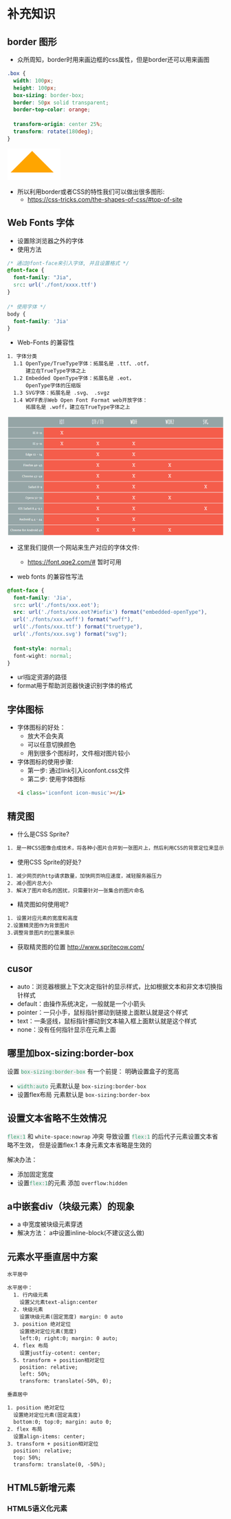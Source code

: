 # 补充知识

## border 图形
* 众所周知，border时用来画边框的css属性，但是border还可以用来画图
```css
.box {
  width: 100px;
  height: 100px;
  box-sizing: border-box;
  border: 50px solid transparent;
  border-top-color: orange;

  transform-origin: center 25%;
  transform: rotate(180deg);
}
```
![border-image](/images/border-image.png)

* 所以利用border或者CSS的特性我们可以做出很多图形:
  * https://css-tricks.com/the-shapes-of-css/#top-of-site
  
## Web Fonts 字体
* 设置除浏览器之外的字体
* 使用方法
```css
/* 通过@font-face来引入字体, 并且设置格式 */
@font-face {
  font-family: "Jia",
  src: url('./font/xxxx.ttf')
}

/* 使用字体 */
body {
  font-family: 'Jia'
}
```
* Web-Fonts 的兼容性
```tex
1. 字体分类
  1.1 OpenType/TrueType字体：拓展名是 .ttf、.otf，
      建立在TrueType字体之上
  1.2 Embedded OpenType字体：拓展名是 .eot，
      OpenType字体的压缩版
  1.3 SVG字体：拓展名是 .svg、 .svgz
  1.4 WOFF表示Web Open Font Format web开放字体：
      拓展名是 .woff，建立在TrueType字体之上
```
![font-table](/images/font-table.png)

* 这里我们提供一个网站来生产对应的字体文件:
  * https://font.qqe2.com/# 暂时可用

* web fonts 的兼容性写法
```css
@font-face {
  font-family: 'Jia',
  src: url('./fonts/xxx.eot');
  src: url('./fonts/xxx.eot?#iefix') format("embedded-openType"),
  url('./fonts/xxx.woff') format("woff"),
  url('./fonts/xxx.ttf') format("truetype"),
  url('./fonts/xxx.svg') format("svg");

  font-style: normal;
  font-wight: normal;
}
```
* url指定资源的路径
* format用于帮助浏览器快速识别字体的格式

## 字体图标
* 字体图标的好处：
  * 放大不会失真
  * 可以任意切换颜色
  * 用到很多个图标时，文件相对图片较小
* 字体图标的使用步骤:
  * 第一步: 通过link引入iconfont.css文件
  * 第二步: 使用字体图标
  ```html
  <i class='iconfont icon-music'></i>
  ```

## 精灵图
* 什么是CSS Sprite?
```tex
1. 是一种CSS图像合成技术，将各种小图片合并到一张图片上，然后利用CSS的背景定位来显示对应的图片部分

```
* 使用CSS Sprite的好处?
```tex
1. 减少网页的http请求数量，加快网页响应速度，减轻服务器压力
2. 减小图片总大小
3. 解决了图片命名的困扰，只需要针对一张集合的图片命名
```
* 精灵图如何使用呢?
```tex
1. 设置对应元素的宽度和高度
2.设置精灵图作为背景图片
3.调整背景图片的位置来展示
```
* 获取精灵图的位置 http://www.spritecow.com/
## cusor
* auto：浏览器根据上下文决定指针的显示样式，比如根据文本和非文本切换指针样式
* default：由操作系统决定，一般就是一个小箭头
* pointer：一只小手，鼠标指针挪动到链接上面默认就是这个样式
* text：一条竖线，鼠标指针挪动到文本输入框上面默认就是这个样式
* none：没有任何指针显示在元素上面


## 哪里加box-sizing:border-box
设置 <code style='background: #f1f1f1;color:#33a06f;border-radius:4px;'>box-sizing:border-box</code> 有一个前提： 明确设置盒子的宽高

- <code style='background: #f1f1f1; color:#33a06f;border-radius:4px;'>width:auto</code> 元素默认是 `box-sizing:border-box`
- 设置flex布局 元素默认是 `box-sizing:border-box` 


## 设置文本省略不生效情况
<code style='background: #f1f1f1;color:#33a06f;border-radius:4px;'>flex:1</code> 和 `white-space:nowrap` 冲突 导致设置 <code style='background: #f1f1f1;color:#33a06f;border-radius:4px;'>flex:1</code> 的后代子元素设置文本省略不生效， 但是设置flex:1 本身元素文本省略是生效的

解决办法：
- 添加固定宽度
- 设置<code style='background: #f1f1f1;color:#33a06f;border-radius:4px;'>flex:1</code>的元素 添加 `overflow:hidden`


## a中嵌套div（块级元素）的现象
- a 中宽度被块级元素穿透
- 解决方法： a中设置inline-block(不建议这么做)


## 元素水平垂直居中方案
`水平居中`
```text
水平居中：
  1. 行内级元素
    设置父元素text-align:center
  2. 块级元素
    设置块级元素(固定宽度) margin: 0 auto
  3. position 绝对定位
    设置绝对定位元素(宽度)
    left:0; right:0; margin: 0 auto;
  4. flex 布局
    设置justfiy-cotent: center;
  5. transform + position相对定位
    position: relative;
    left: 50%;
    transform: translate(-50%, 0);
```

`垂直居中`
```text
1. position 绝对定位
  设置绝对定位元素(固定高度)
  bottom:0; top:0; margin: auto 0;
2. flex 布局
  设置align-items: center;
3. transform + position相对定位
  position: relative;
  top: 50%;
  transform: translate(0, -50%);
```


## HTML5新增元素

### HTML5语义化元素
